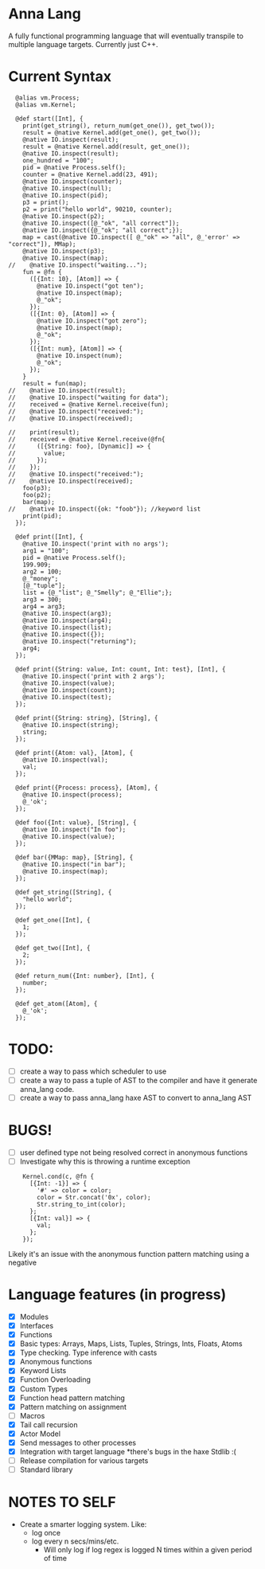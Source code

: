 # Anna Lang

A fully functional programming language that will eventually transpile
to multiple language targets. Currently just C++.

# Current Syntax

```
  @alias vm.Process;
  @alias vm.Kernel;

  @def start([Int], {
    print(get_string(), return_num(get_one()), get_two());
    result = @native Kernel.add(get_one(), get_two());
    @native IO.inspect(result);
    result = @native Kernel.add(result, get_one());
    @native IO.inspect(result);
    one_hundred = "100";
    pid = @native Process.self();
    counter = @native Kernel.add(23, 491);
    @native IO.inspect(counter);
    @native IO.inspect(null);
    @native IO.inspect(pid);
    p3 = print();
    p2 = print("hello world", 90210, counter);
    @native IO.inspect(p2);
    @native IO.inspect([@_"ok", "all correct"]);
    @native IO.inspect({@_"ok"; "all correct";});
    map = cast(@native IO.inspect([ @_"ok" => "all", @_'error' => "correct"]), MMap);
    @native IO.inspect(p3);
    @native IO.inspect(map);
//    @native IO.inspect("waiting...");
    fun = @fn {
      ([{Int: 10}, [Atom]] => {
        @native IO.inspect("got ten");
        @native IO.inspect(map);
        @_"ok";
      });
      ([{Int: 0}, [Atom]] => {
        @native IO.inspect("got zero");
        @native IO.inspect(map);
        @_"ok";
      });
      ([{Int: num}, [Atom]] => {
        @native IO.inspect(num);
        @_"ok";
      });
    }
    result = fun(map);
//    @native IO.inspect(result);
//    @native IO.inspect("waiting for data");
//    received = @native Kernel.receive(fun);
//    @native IO.inspect("received:");
//    @native IO.inspect(received);

//    print(result);
//    received = @native Kernel.receive(@fn{
//      ([{String: foo}, [Dynamic]] => {
//        value;
//      });
//    });
//    @native IO.inspect("received:");
//    @native IO.inspect(received);
    foo(p3);
    foo(p2);
    bar(map);
//    @native IO.inspect({ok: "foob"}); //keyword list
    print(pid);
  });

  @def print([Int], {
    @native IO.inspect('print with no args');
    arg1 = "100";
    pid = @native Process.self();
    199.909;
    arg2 = 100;
    @_"money";
    [@_"tuple"];
    list = {@_"list"; @_"Smelly"; @_"Ellie";};
    arg3 = 300;
    arg4 = arg3;
    @native IO.inspect(arg3);
    @native IO.inspect(arg4);
    @native IO.inspect(list);
    @native IO.inspect({});
    @native IO.inspect("returning");
    arg4;
  });

  @def print({String: value, Int: count, Int: test}, [Int], {
    @native IO.inspect('print with 2 args');
    @native IO.inspect(value);
    @native IO.inspect(count);
    @native IO.inspect(test);
  });

  @def print({String: string}, [String], {
    @native IO.inspect(string);
    string;
  });

  @def print({Atom: val}, [Atom], {
    @native IO.inspect(val);
    val;
  });

  @def print({Process: process}, [Atom], {
    @native IO.inspect(process);
    @_'ok';
  });

  @def foo({Int: value}, [String], {
    @native IO.inspect("In foo");
    @native IO.inspect(value);
  });

  @def bar({MMap: map}, [String], {
    @native IO.inspect("in bar");
    @native IO.inspect(map);
  });

  @def get_string([String], {
    "hello world";
  });

  @def get_one([Int], {
    1;
  });

  @def get_two([Int], {
    2;
  });

  @def return_num({Int: number}, [Int], {
    number;
  });

  @def get_atom([Atom], {
    @_'ok';
  });
```

TODO:
=====
- [ ] create a way to pass which scheduler to use
- [ ] create a way to pass a tuple of AST to the compiler and have it generate anna_lang code.
- [ ] create a way to pass anna_lang haxe AST to convert to anna_lang AST

# BUGS!

- [ ] user defined type not being resolved correct in anonymous functions
- [ ] Investigate why this is throwing a runtime exception
```
    Kernel.cond(c, @fn {
      [{Int: -1}] => {
        '#' => color = color;
        color = Str.concat('0x', color);
        Str.string_to_int(color);
      };
      [{Int: val}] => {
        val;
      };
    });
``` 
Likely it's an issue with the anonymous function pattern matching using a negative


# Language features (in progress)

- [x] Modules
- [x] Interfaces
- [x] Functions
- [x] Basic types: Arrays, Maps, Lists, Tuples, Strings, Ints, Floats, Atoms
- [x] Type checking. Type inference with casts
- [x] Anonymous functions
- [x] Keyword Lists
- [x] Function Overloading
- [x] Custom Types
- [x] Function head pattern matching
- [x] Pattern matching on assignment
- [ ] Macros
- [x] Tail call recursion
- [x] Actor Model
- [x] Send messages to other processes
- [x] Integration with target language *there's bugs in the haxe Stdlib :( 
- [ ] Release compilation for various targets
- [ ] Standard library

# NOTES TO SELF

- Create a smarter logging system. Like:
  - log once
  - log every n secs/mins/etc. 
    - Will only log if log regex is logged N times within a given period of time

